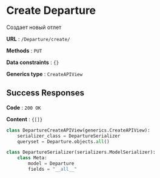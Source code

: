 # Create Departure

Создает новый отлет

**URL** : `/Departure/create/`

**Methods** : `PUT`

**Data constraints** : `{}`

**Generics type** : `CreateAPIView`

## Success Responses

**Code** : `200 OK`

**Content** : `{[]}`

```python
class DepartureCreateAPIView(generics.CreateAPIView):
    serializer_class = DepartureSerializer
    queryset = Departure.objects.all()

```

```python
class DepartureSerializer(serializers.ModelSerializer):
    class Meta:
        model = Departure
        fields = "__all__"
```

